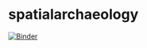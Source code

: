 # spatialarchaeology
[![Binder](https://mybinder.org/badge.svg)](https://mybinder.org/v2/gh/ropitz/spatialarchaeology/master?filepath=https%3A%2F%2Fgithub.com%2Fropitz%2Fspatialarchaeology%2Fblob%2Fmaster%2F1_spatialarchaeology.ipynb)
